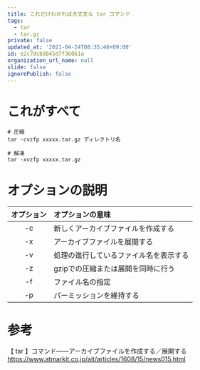 ```yaml
---
title: これだけわかれば大丈夫な tar コマンド
tags:
  - tar
  - tar.gz
private: false
updated_at: '2021-04-24T08:35:46+09:00'
id: e2c7dc8d845d7f36061a
organization_url_name: null
slide: false
ignorePublish: false
---
```


# これがすべて

```shell-session
# 圧縮
tar -cvzfp xxxxx.tar.gz ディレクトリ名

# 解凍
tar -xvzfp xxxxx.tar.gz
```

# オプションの説明
| オプション | オプションの意味                       | 
| :----------:| :-------------------------------------- | 
| -c       | 新しくアーカイブファイルを作成する     | 
| -x       | アーカイブファイルを展開する           | 
| -v       | 処理の進行しているファイル名を表示する | 
| -z       | gzipでの圧縮または展開を同時に行う     | 
| -f       | ファイル名の指定                       | 
| -p       | パーミッションを維持する               | 

# 参考

【 tar 】コマンド――アーカイブファイルを作成する／展開する
https://www.atmarkit.co.jp/ait/articles/1608/15/news015.html
